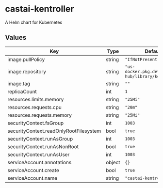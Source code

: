 # castai-kentroller

A Helm chart for Kubernetes

## Values

| Key | Type | Default | Description |
|-----|------|---------|-------------|
| image.pullPolicy | string | `"IfNotPresent"` |  |
| image.repository | string | `"us-docker.pkg.dev/castai-hub/library/kentroller"` |  |
| image.tag | string | `""` |  |
| replicaCount | int | `1` |  |
| resources.limits.memory | string | `"25Mi"` |  |
| resources.requests.cpu | string | `"20m"` |  |
| resources.requests.memory | string | `"25Mi"` |  |
| securityContext.fsGroup | int | `1003` |  |
| securityContext.readOnlyRootFilesystem | bool | `true` |  |
| securityContext.runAsGroup | int | `1003` |  |
| securityContext.runAsNonRoot | bool | `true` |  |
| securityContext.runAsUser | int | `1003` |  |
| serviceAccount.annotations | object | `{}` |  |
| serviceAccount.create | bool | `true` |  |
| serviceAccount.name | string | `"castai-kentroller"` |  |